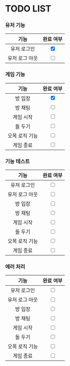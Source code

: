 # TODO LIST

### 유저 기능
|    **기능**    |          **완료 여부**          |
| :------------: | :-----------------------------: |
|  유저 로그인   | <input type="checkbox" checked> |
| 유저 로그 아웃 |     <input type="checkbox">     |

### 게임 기능
|    **기능**    |          **완료 여부**          |
| :------------: | :-----------------------------: |
|    방 입장     | <input type="checkbox" checked> |
|    방 채팅     |     <input type="checkbox">     |
|   게임 시작    |     <input type="checkbox">     |
|    돌 두기     |     <input type="checkbox">     |
| 오목 로직 기능 |     <input type="checkbox">     |
|   게임 종료    |     <input type="checkbox">     |


### 기능 테스트 
|    **기능**    |      **완료 여부**      |
| :------------: | :---------------------: |
|  유저 로그인   | <input type="checkbox"> |
| 유저 로그 아웃 | <input type="checkbox"> |
|    방 입장     | <input type="checkbox"> |
|    방 채팅     | <input type="checkbox"> |
|   게임 시작    | <input type="checkbox"> |
|    돌 두기     | <input type="checkbox"> |
| 오목 로직 기능 | <input type="checkbox"> |
|   게임 종료    | <input type="checkbox"> |


### 에러 처리
|    **기능**    |      **완료 여부**      |
| :------------: | :---------------------: |
|  유저 로그인   | <input type="checkbox"> |
| 유저 로그 아웃 | <input type="checkbox"> |
|    방 입장     | <input type="checkbox"> |
|    방 채팅     | <input type="checkbox"> |
|   게임 시작    | <input type="checkbox"> |
|    돌 두기     | <input type="checkbox"> |
| 오목 로직 기능 | <input type="checkbox"> |
|   게임 종료    | <input type="checkbox"> |